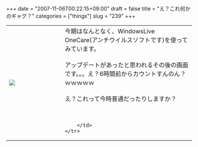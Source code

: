 +++
date = "2007-11-06T00:22:15+09:00"
draft = false
title = "え？これ何かのギャグ？"
categories = ["things"]
slug = "239"
+++

<table width="100%">
	<tr>
		<td width="30%" valign="middle">
			<img src="http://keruru.net/images/472f3526ac3e1-071106-001203.jpg" border="0" />
		</td>
		<td width="70%" valign="middle">
			今期はなんとなく、WindowsLive OneCare(アンチウイルスソフトです)を使ってみています。<br />
<br />
アップデートがあったと思われるその後の画面です。。。え？6時間前からカウントすんのん？ｗｗｗｗｗ<br />
<br />
え？これって今時普通だったりしますか？<br />
<br />
<br />

		</td>
	</tr>
</table>
